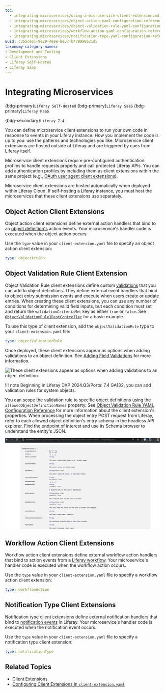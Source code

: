 ```yaml
---
toc:
  - integrating-microservices/using-a-microservice-client-extension.md
  - integrating-microservices/object-action-yaml-configuration-reference.md
  - integrating-microservices/object-validation-rule-yaml-configuration-reference.md
  - integrating-microservices/workflow-action-yaml-configuration-reference.md
  - integrating-microservices/notification-type-yaml-configuration-reference.md
uuid: c35ace6c-9e29-4e9e-be37-b4799a8b21d5
taxonomy-category-names:
- Development and Tooling
- Client Extensions
- Liferay Self-Hosted
- Liferay SaaS
---
```


# Integrating Microservices

{bdg-primary}`Liferay Self-Hosted`
{bdg-primary}`Liferay SaaS`
{bdg-primary}`Liferay PaaS`

{bdg-secondary}`Liferay 7.4`

You can define microservice client extensions to run your own code in response to events in your Liferay instance. How you implement the code is up to you: use the patterns and technologies you like. Microservice client extensions are hosted outside of Liferay and are triggered by cues from Liferay itself.

Microservice client extensions require pre-configured authentication profiles to handle requests properly and call protected Liferay APIs. You can add authentication profiles by including them as client extensions within the same project (e.g., [OAuth user agent client extensions](./configuration-as-code.md#oauth-user-agent-client-extensions)).

Microservice client extensions are hosted automatically when deployed within Liferay Cloud. If self-hosting a Liferay instance, you must host the microservices that these client extensions use separately.

## Object Action Client Extensions

Object action client extensions define external action handlers that bind to an [object definition's](./objects.md) action events. Your microservice's handler code is executed when the object action occurs.

Use the `type` value in your `client-extension.yaml` file to specify an object action client extension:

```yaml
type: objectAction
```

## Object Validation Rule Client Extension

Object Validation Rule client extensions define custom [validations](./objects/creating-and-managing-objects/validations.md) that you can add to object definitions. They define external event handlers that bind to object entry submission events and execute when users create or update entries. When creating these client extensions, you can use any number of conditions for determining valid field inputs, but each condition must set and return the `validationCriteriaMet` key as either `true` or `false`. See [`ObjectValidationRule1RestController`](https://github.com/liferay/liferay-portal/blob/master/workspaces/liferay-sample-workspace/client-extensions/liferay-sample-etc-spring-boot/src/main/java/com/liferay/sample/ObjectValidationRule1RestController.java) for a basic example.

To use this type of client extension, add the `objectValidationRule` type to your `client-extension.yaml` file:

```yaml
type: objectValidationRule
```

Once deployed, these client extensions appear as options when adding validations to an object definition. See [Adding Field Validations](./objects/creating-and-managing-objects/validations/adding-field-validations.md) for more information.

![These client extensions appear as options when adding validations to an object definition.](./integrating-microservices/images/01.png)

!!! note
    Beginning in Liferay DXP 2024.Q3/Portal 7.4 GA132, you can add validation rules for system objects.

You can scope the validation rule to specific object definitions using the `allowedObjectDefinitionNames` property. See [Object Validation Rule YAML Configuration Reference](./integrating-microservices/object-validation-rule-yaml-configuration-reference.md) for more information about the client extension's properties. When processing the object entry POST request from Liferay, refer to each allowed object definition's entry schema in the headless API explorer. Find the endpoint of interest and use its Schema browser to understand the entity's JSON.

![Browse the schema for an entry to validate its fields.](./integrating-microservices/images/02.png)

## Workflow Action Client Extensions

Workflow action client extensions define external workflow action handlers that bind to action events from a [Liferay workflow](../process-automation/workflow/introduction-to-workflow.md). Your microservice's handler code is executed when the workflow action occurs.

Use the `type` value in your `client-extension.yaml` file to specify a workflow action client extension:

```yaml
type: workflowAction
```

## Notification Type Client Extensions

Notification type client extensions define external notification handlers that bind to [notification events](../process-automation/notifications.md) in Liferay. Your microservice's handler code is executed when the notification event occurs.

Use the `type` value in your `client-extension.yaml` file to specify a notification type client extension:

```yaml
type: notificationType
```

## Related Topics

* [Client Extensions](./client-extensions.md)
* [Configuring Client Extensions in `client-extension.yaml`](./client-extensions/working-with-client-extensions.md#configuring-client-extensions-in-client-extension-yaml)
